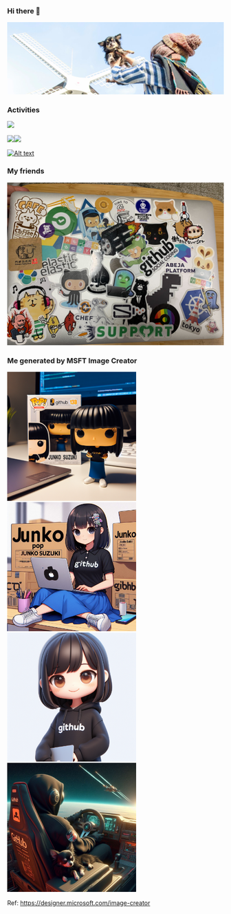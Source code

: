 ### Hi there 👋

![](./media/pnsk.jpeg)

<!--
**pnsk/pnsk** is a ✨ _special_ ✨ repository because its `README.md` (this file) appears on your GitHub profile.

Here are some ideas to get you started:

- 🔭 I’m currently working on ...
- 🌱 I’m currently learning ...
- 👯 I’m looking to collaborate on ...
- 🤔 I’m looking for help with ...
- 💬 Ask me about ...
- 📫 How to reach me: ...
- 😄 Pronouns: ...
- ⚡ Fun fact: ...
-->

### Activities

![](http://github-profile-summary-cards.vercel.app/api/cards/profile-details?username=pnsk&theme=moonlight)

![](http://github-profile-summary-cards.vercel.app/api/cards/stats?username=pnsk&theme=moonlight)![](http://github-profile-summary-cards.vercel.app/api/cards/productive-time?username=pnsk&theme=moonlight&utcOffset=8)

[![Alt text](https://spotify-recently-played-readme.vercel.app/api?user=1s75etub1s5n7zyw6vligaa6b&count=10&width=690)](https://open.spotify.com/user/1s75etub1s5n7zyw6vligaa6b)

### My friends

<img width="682" alt="Screenshot 2023-09-01 at 3 48 12 PM" src="./media/laptop3.jpg">

### Me generated by MSFT Image Creator

<img width="300" alt="MSFT_designer" src="./media/MSFT_designer.png"><img width="300" alt="MSFT_designer_2" src="./media/MSFT_designer_2.jpeg"><img width="300" alt="MSFT_designer_3" src="./media/MSFT_designer_3.jpeg"><img width="300" alt="MSFT_designer_space_game" src="./media/MSFT_designer_space_game.jpeg">

Ref: https://designer.microsoft.com/image-creator
